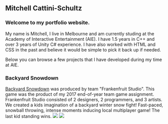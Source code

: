 ## Mitchell Cattini-Schultz



### Welcome to my portfolio website.

My name is Mitchell, I live in Melbourne and am currently studing at the Academy of Interactive Entertainment (AIE). I have 1.5 years in C++ and over 3 years of Unity C# experience. I have also worked with HTML and CSS in the past and believe it would be simple to pick it back up if needed.

Below you can browse a few projects that I have developed during my time at AIE.



### Backyard Snowdown

[Backyard Snowdown](https://github.com/hamishsmithers/FrankenfruitStudioEOYProject) was produced by team "Frankenfruit Studio". This game was the product of my 2017 end-of-year team game assignment. Frankenfruit Studio consisted of 2 designers, 2 programmers, and 3 artists.
We created a kids imagination of a backyard winter snow fight! Fast-paced, snowball throwing, intense moments inducing local multiplayer game!
The last kid standing wins.
![](\assets\image\gif\bysd.gif)
![](\assets\image\gif\bysnpsd.gif)

